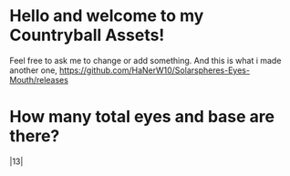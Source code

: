 # Hello and welcome to my Countryball Assets!
Feel free to ask me to change or add something.
And this is what i made another one, https://github.com/HaNerW10/Solarspheres-Eyes-Mouth/releases
# How many total eyes and base are there?
|13|
